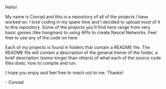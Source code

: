 Hello!

My name is Conrad and this is a repository of all of the projects I have worked on.
I love coding in my spare time and I decided to upload most of it to this repository. 
Some of the projects you'll find here range from very basic games (like hangman) 
to using APIs to create Neural Networks. 
Feel free to use any of the code on here.


Each of my projects is found in folders that contain a README file. The README 
file will contain a description of the general theme of the folder, a brief 
description (some longer than others) of what each of the source code files does,
how to compile and run. 

I hope you enjoy and feel free to reach out to me. Thanks!


\- Conrad






